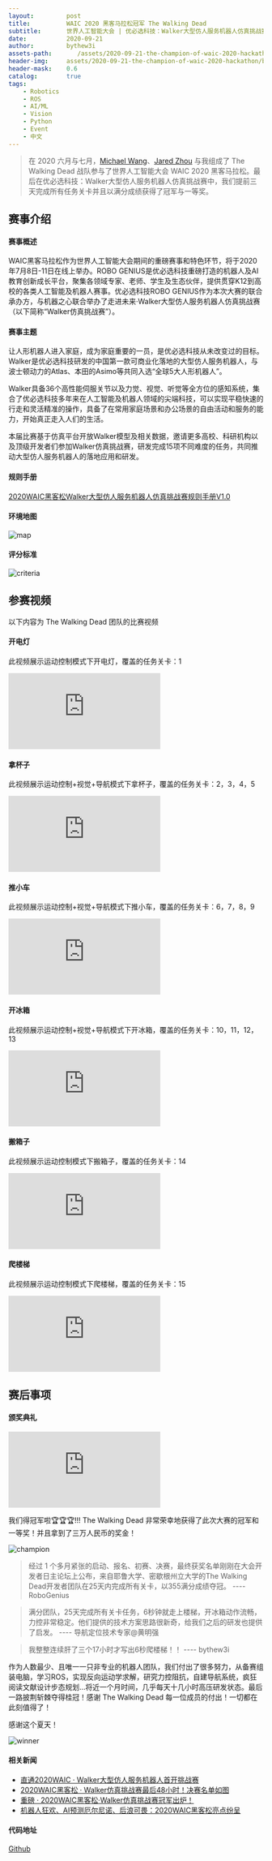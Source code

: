 ```yaml
---
layout:         post
title:          WAIC 2020 黑客马拉松冠军 The Walking Dead 
subtitle:       世界人工智能大会 | 优必选科技：Walker大型仿人服务机器人仿真挑战赛
date:           2020-09-21
author:         bythew3i
assets-path:       /assets/2020-09-21-the-champion-of-waic-2020-hackathon/
header-img:     assets/2020-09-21-the-champion-of-waic-2020-hackathon/bg.jpg
header-mask:    0.6
catalog:        true
tags:
    - Robotics
    - ROS
    - AI/ML
    - Vision
    - Python
    - Event
    - 中文
---
```


> 在 2020 六月与七月，[Michael Wang](https://github.com/isVoid)、[Jared Zhou](https://github.com/zhouxingchijared) 与我组成了 The Walking Dead 战队参与了世界人工智能大会 WAIC 2020 黑客马拉松。最后在优必选科技：Walker大型仿人服务机器人仿真挑战赛中，我们提前三天完成所有任务关卡并且以满分成绩获得了冠军与一等奖。

## 赛事介绍

#### 赛事概述

WAIC黑客马拉松作为世界人工智能大会期间的重磅赛事和特色环节，将于2020年7月8日-11日在线上举办。ROBO GENIUS是优必选科技重磅打造的机器人及AI教育创新成长平台，聚集各领域专家、老师、学生及生态伙伴，提供贯穿K12到高校的各类人工智能及机器人赛事。优必选科技ROBO GENIUS作为本次大赛的联合承办方，与机器之心联合举办了走进未来·Walker大型仿人服务机器人仿真挑战赛（以下简称“Walker仿真挑战赛”）。

#### 赛事主题

让人形机器人进入家庭，成为家庭重要的一员，是优必选科技从未改变过的目标。Walker是优必选科技研发的中国第一款可商业化落地的大型仿人服务机器人，与波士顿动力的Atlas、本田的Asimo等共同入选“全球5大人形机器人”。

Walker具备36个高性能伺服关节以及力觉、视觉、听觉等全方位的感知系统，集合了优必选科技多年来在人工智能及机器人领域的尖端科技，可以实现平稳快速的行走和灵活精准的操作，具备了在常用家庭场景和办公场景的自由活动和服务的能力，开始真正走入人们的生活。

本届比赛基于仿真平台开放Walker模型及相关数据，邀请更多高校、科研机构以及顶级开发者们参加Walker仿真挑战赛，研发完成15项不同难度的任务，共同推动大型仿人服务机器人的落地应用和研发。

#### 规则手册

[2020WAIC黑客松Walker大型仿人服务机器人仿真挑战赛规则手册V1.0]({{page.assets-path}}2020WAIC黑客松Walker大型仿人服务机器人仿真挑战赛规则手册V1.0.pdf)

#### 环境地图
![map]({{page.assets-path}}bg.jpg)

#### 评分标准

![criteria]({{page.assets-path}}criteria.jpg)


## 参赛视频
以下内容为 The Walking Dead 团队的比赛视频

#### 开电灯
此视频展示运动控制模式下开电灯，覆盖的任务关卡：1
<iframe src="https://www.youtube.com/embed/VOIiCg-3MPo" title="YouTube video player" frameborder="0" allow="accelerometer; autoplay; clipboard-write; encrypted-media; gyroscope; picture-in-picture" allowfullscreen></iframe>

#### 拿杯子
此视频展示运动控制+视觉+导航模式下拿杯子，覆盖的任务关卡：2，3，4，5
<iframe src="https://www.youtube.com/embed/vIcw9ZqFdHo" title="YouTube video player" frameborder="0" allow="accelerometer; autoplay; clipboard-write; encrypted-media; gyroscope; picture-in-picture" allowfullscreen></iframe>

#### 推小车
此视频展示运动控制+视觉+导航模式下推小车，覆盖的任务关卡：6，7，8，9
<iframe src="https://www.youtube.com/embed/-rzxF7Q7SsI" title="YouTube video player" frameborder="0" allow="accelerometer; autoplay; clipboard-write; encrypted-media; gyroscope; picture-in-picture" allowfullscreen></iframe>

#### 开冰箱
此视频展示运动控制+视觉+导航模式下开冰箱，覆盖的任务关卡：10，11，12，13
<iframe src="https://www.youtube.com/embed/bdw6lFVhKLQ" title="YouTube video player" frameborder="0" allow="accelerometer; autoplay; clipboard-write; encrypted-media; gyroscope; picture-in-picture" allowfullscreen></iframe>

#### 搬箱子
此视频展示运动控制模式下搬箱子，覆盖的任务关卡：14
<iframe src="https://www.youtube.com/embed/W5aEjgVo7EU" title="YouTube video player" frameborder="0" allow="accelerometer; autoplay; clipboard-write; encrypted-media; gyroscope; picture-in-picture" allowfullscreen></iframe>

#### 爬楼梯
此视频展示运动控制模式下爬楼梯，覆盖的任务关卡：15
<iframe src="https://www.youtube.com/embed/J3jxIouLFBg" title="YouTube video player" frameborder="0" allow="accelerometer; autoplay; clipboard-write; encrypted-media; gyroscope; picture-in-picture" allowfullscreen></iframe>



## 赛后事项

#### 颁奖典礼
<iframe src="https://www.youtube.com/embed/H-MaA1_l3DQ" title="YouTube video player" frameborder="0" allow="accelerometer; autoplay; clipboard-write; encrypted-media; gyroscope; picture-in-picture" allowfullscreen></iframe>

我们得冠军啦🏆🏆🏆!!! The Walking Dead 非常荣幸地获得了此次大赛的冠军和一等奖！并且拿到了三万人民币的奖金！

![champion]({{page.assets-path}}champion.jpg)

> 经过 1 个多月紧张的启动、报名、初赛、决赛，最终获奖名单刚刚在大会开发者日主论坛上公布，来自耶鲁大学、密歇根州立大学的The Walking Dead开发者团队在25天内完成所有关卡，以355满分成绩夺冠。
> ---- RoboGenius

> 满分团队，25天完成所有关卡任务，6秒钟就走上楼梯，开冰箱动作流畅，力控非常稳定。他们提供的技术方案思路很新奇，给我们之后的研发也提供了启发。
> ---- 导航定位技术专家@黄明强

> 我整整连续肝了三个17小时才写出6秒爬楼梯！！
> ---- bythew3i

作为人数最少、且唯一一只非专业的机器人团队，我们付出了很多努力，从备赛组装电脑，学习ROS，实现反向运动学求解，研究力控阻抗，自建导航系统，疯狂阅读文献设计步态规划...将近一个月时间，几乎每天十几小时高压研发状态。最后一路披荆斩棘夺得桂冠！感谢 The Walking Dead 每一位成员的付出！一切都在此刻值得了！

感谢这个夏天！

![winner]({{page.assets-path}}winner.jpg)

#### 相关新闻
- [直通2020WAIC · Walker大型仿人服务机器人首开挑战赛](https://mp.weixin.qq.com/s/iv1Yt7G-x4O7b5nJwfeNoA)
- [2020WAIC黑客松 · Walker仿真挑战赛最后48小时！决赛名单如图](https://mp.weixin.qq.com/s/x6iMqo6UzXfH38KUP_rXVQ)
- [重磅 · 2020WAIC黑客松·Walker仿真挑战赛冠军出炉！](https://mp.weixin.qq.com/s/BCGoh9lBw1y3mRV2O97Z1Q)
- [机器人狂欢、AI预测厄尔尼诺、后浪可畏：2020WAIC黑客松亮点纷呈](https://mp.weixin.qq.com/s/rRZiF3s4p07XNUx-oCDfqA)

#### 代码地址
[Github](https://github.com/bythew3i/WalkerSimulationFor2020WAIC/tree/master/walker_WAIC_18.04_v1.2_20200616/ubt_sim_ws/src/thewalkingdead)
